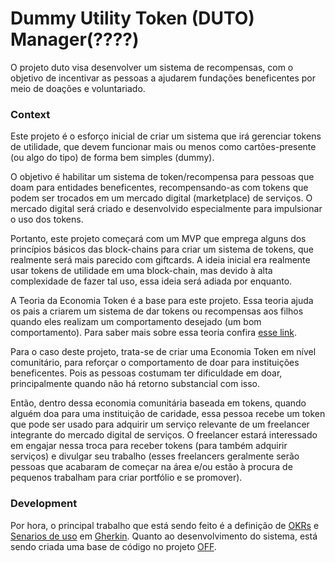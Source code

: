 # Dummy Utility Token (DUTO) Manager(????)

O projeto duto visa desenvolver um sistema de recompensas, com o objetivo de incentivar as pessoas a ajudarem fundações beneficentes por meio de doações e voluntariado.

### Context

Este projeto é o esforço inicial de criar um sistema que irá gerenciar tokens de utilidade, que devem funcionar mais ou menos como cartões-presente (ou algo do tipo) de forma bem simples (dummy).

O objetivo é habilitar um sistema de token/recompensa para pessoas que doam para entidades beneficentes, recompensando-as com tokens que podem ser trocados em um mercado digital (marketplace) de serviços. O mercado digital será criado e desenvolvido especialmente para impulsionar o uso dos tokens.

Portanto, este projeto começará com um MVP que emprega alguns dos princípios básicos das block-chains para criar um sistema de tokens, que realmente será mais parecido com giftcards. A ideia inicial era realmente usar tokens de utilidade em uma block-chain, mas devido à alta complexidade de fazer tal uso, essa ideia será adiada por enquanto.

A Teoria da Economia Token é a base para este projeto. Essa teoria ajuda os pais a criarem um sistema de dar tokens ou recompensas aos filhos quando eles realizam um comportamento desejado (um bom comportamento). Para saber mais sobre essa teoria confira [esse link](https://fcpg.ca/what-is-a-token-system-and-how-can-it-be-helpful-for-my-child-with-autism/#:~:text=A%20token%20system%20or%20token,Ayllon%20%26%20Azrin%2C%201968).

Para o caso deste projeto, trata-se de criar uma Economia Token em nível comunitário, para reforçar o comportamento de doar para instituições beneficentes. Pois as pessoas costumam ter dificuldade em doar, principalmente quando não há retorno substancial com isso.

Então, dentro dessa economia comunitária baseada em tokens, quando alguém doa para uma instituição de caridade, essa pessoa recebe um token que pode ser usado para adquirir um serviço relevante de um freelancer integrante do mercado digital de serviços. O freelancer estará interessado em engajar nessa troca para receber tokens (para também adquirir serviços) e divulgar seu trabalho (esses freelancers geralmente serão pessoas que acabaram de começar na área e/ou estão à procura de pequenos trabalham para criar portfólio e se promover).

### Development
Por hora, o principal trabalho que está sendo feito é a definição de [OKRs](https://github.com/otavio99/onss-duto/blob/main/okrs.md) e [Senarios de uso](https://github.com/otavio99/onss-duto/blob/main/okrs.md) em [Gherkin](https://cucumber.io/docs/guides/overview/#what-is-cucumber). Quanto ao desenvolvimento do sistema, está sendo criada uma base de código no projeto [OFF](https://github.com/otavio99/off).
